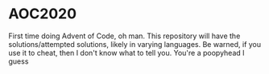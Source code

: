 # AOC2020
First time doing Advent of Code, oh man. This repository will have the solutions/attempted solutions, likely in varying languages. Be warned, if you use it to cheat, then I don't know what to tell you. You're a poopyhead I guess
